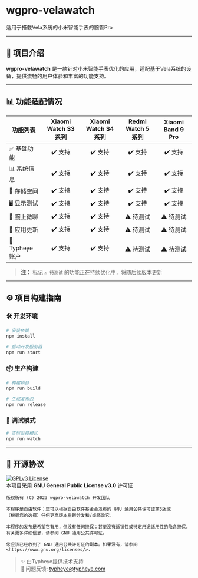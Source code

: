 # wgpro-velawatch

适用于搭载Vela系统的小米智能手表的腕管Pro

---

## 🚀 项目介绍  
**wgpro-velawatch** 是一款针对小米智能手表优化的应用，适配基于Vela系统的设备，提供流畅的用户体验和丰富的功能支持。

---

## 📊 功能适配情况  

| 功能列表         | Xiaomi Watch S3 系列 | Xiaomi Watch S4 系列 | Redmi Watch 5 系列 | Xiaomi Band 9 Pro |
|------------------|:------------------:|:-------------------:|:-------------------:|:-------------------:|
| ✅ 基础功能       |       ✔️ 支持      |        ✔️ 支持       |        ✔️ 支持       |        ✔️ 支持       |
| 📊 系统信息       |       ✔️ 支持      |        ✔️ 支持       |        ✔️ 支持       |        ✔️ 支持       |
| 💾 存储空间       |       ✔️ 支持      |        ✔️ 支持       |        ✔️ 支持       |        ✔️ 支持       |
| 🖥️ 显示测试       |       ✔️ 支持      |        ✔️ 支持       |        ✔️ 支持       |        ✔️ 支持       |
| 💬 腕上微聊       |       ✔️ 支持      |        ✔️ 支持       |       ⚠️ 待测试      |       ⚠️ 待测试      |
| 🔄 应用更新       |       ✔️ 支持      |        ✔️ 支持       |       ⚠️ 待测试      |       ⚠️ 待测试      |
| 🔑 Typheye账户    |       ✔️ 支持      |        ✔️ 支持       |       ⚠️ 待测试      |       ⚠️ 待测试      |

> **注：** 标记 `⚠️ 待测试` 的功能正在持续优化中，将随后续版本更新

---

## ⚙️ 项目构建指南  

### 🛠️ 开发环境  
```bash
# 安装依赖
npm install

# 启动开发服务器
npm run start
```

### 📦 生产构建  
```bash
# 构建项目
npm run build

# 生成发布包
npm run release
```

### 🐞 调试模式  
```bash
# 实时监控模式
npm run watch
```

---

## 📜 开源协议  
[![GPLv3 License](https://img.shields.io/badge/License-GPL%20v3-blue.svg)](https://www.gnu.org/licenses/gpl-3.0)  
本项目采用 **GNU General Public License v3.0** 许可证

```text
版权所有 (C) 2023 wgpro-velawatch 开发团队

本程序是自由软件：您可以根据自由软件基金会发布的 GNU 通用公共许可证第3版或
（根据您的选择）任何更高版本重新分发和/或修改它。

本程序的发布是希望它有用，但没有任何担保；甚至没有适销性或特定用途适用性的隐含担保。
有关更多详细信息，请参阅 GNU 通用公共许可证。

您应该已经收到了 GNU 通用公共许可证的副本。如果没有，请参阅 <https://www.gnu.org/licenses/>.
```

> ✨ 由Typheye提供技术支持  
> 🐞 问题反馈: [typheye@typheye.com](mailto:typheye@typheye.com)
